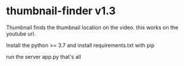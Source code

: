 # thumbnail-finder v1.3

Thumbnail finds the thumbnail location on the video.
this works on the youtube url.

Install the python >= 3.7
and install requirements.txt with pip

run the server app.py
that's all
